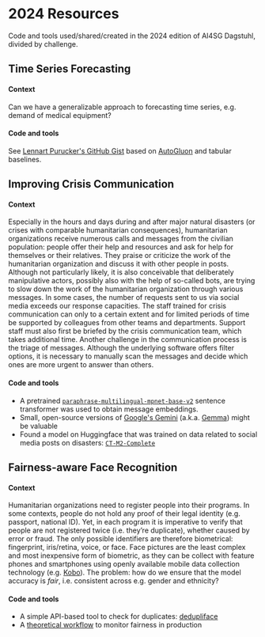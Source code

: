 # 2024 Resources

Code and tools used/shared/created in the 2024 edition of AI4SG Dagstuhl, divided by challenge.

## Time Series Forecasting
#### Context
Can we have a generalizable approach to forecasting time series, e.g. demand of medical equipment?

#### Code and tools
See [Lennart Purucker's GitHub Gist](https://gist.github.com/LennartPurucker/a015edf88733a22996e492e387b8831f) based on [AutoGluon](https://auto.gluon.ai/stable/index.html) and tabular baselines.


## Improving Crisis Communication
#### Context
Especially in the hours and days during and after major natural disasters (or crises with comparable humanitarian consequences), humanitarian organizations receive numerous calls and messages from the civilian population: people offer their help and resources and ask for help for themselves or their relatives. They praise or criticize the work of the humanitarian organization and discuss it with other people in posts. Although not particularly likely, it is also conceivable that deliberately manipulative actors, possibly also with the help of so-called bots, are trying to slow down the work of the humanitarian organization through various messages.
In some cases, the number of requests sent to us via social media exceeds our response capacities. The staff trained for crisis communication can only to a certain extent and for limited periods of time be supported by colleagues from other teams and departments. Support staff must also first be briefed by the crisis communication team, which takes additional time.
Another challenge in the communication process is the triage of messages. Although the underlying software offers filter options, it is necessary to manually scan the messages and decide which ones are more urgent to answer than others.

#### Code and tools
* A pretrained [`paraphrase-multilingual-mpnet-base-v2`](https://huggingface.co/sentence-transformers/paraphrase-multilingual-mpnet-base-v2) sentence transformer was used to obtain message embeddings.
* Small, open-source versions of [Google's Gemini](https://blog.google/technology/ai/google-gemini-ai/) (a.k.a. [Gemma](https://blog.google/technology/developers/gemma-open-models)) might be valuable
* Found a model on Huggingface that was trained on data related to social media posts on disasters: [`CT-M2-Complete`](https://huggingface.co/crisistransformers/CT-M2-Complete)

## Fairness-aware Face Recognition
#### Context
Humanitarian organizations need to register people into their programs. In some contexts, people do not hold any proof of their legal identity (e.g. passport, national ID).
Yet, in each program it is imperative to verify that people are not registered twice (i.e. they’re duplicate), whether caused by error or fraud.
The only possible identifiers are therefore biometrical: fingerprint, iris/retina, voice, or face.  Face pictures are the least complex and most inexpensive form of biometric,
as they can be collect with feature phones and smartphones using openly available mobile data collection technology (e.g. [Kobo](https://www.kobotoolbox.org/)).
The problem: how do we ensure that the model accuracy is _fair_, i.e. consistent across e.g. gender and ethnicity?

#### Code and tools
* A simple API-based tool to check for duplicates: [dedupliface](https://github.com/rodekruis/dedupliface)
* A [theoretical workflow](https://docs.google.com/presentation/d/1Jk-YyoFrbRWyBN20zf_ykCJwZjD6lkULALW_XwK2_zU/edit#slide=id.p) to monitor fairness in production

 
